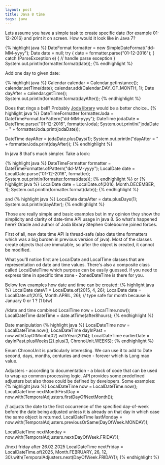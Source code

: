 ```yaml
---
layout: post
title: Java 8 time
tags: java
---
```


Lets assume you have a simple task to create specific date (for example 01-12-2016) and print it on screen. How would it look like in Java 7?

{% highlight java %}
DateFormat formatter = new SimpleDateFormat("dd-MM-yyyy");
Date date = null;
try {
   date = formatter.parse("01-12-2016");
} catch (ParseException e) {
   // handle parse exception
}
System.out.println(formatter.format(date));
{% endhighlight %}

Add one day to given date:

{% highlight java %}
Calendar calendar = Calendar.getInstance();
calendar.setTime(date);
calendar.add(Calendar.DAY_OF_MONTH, 1);
Date dayAfter = calendar.getTime();
System.out.println(formatter.format(dayAfter));
{% endhighlight %}


Does that rings a bell? Probably <a href="http://www.joda.org/joda-time/" target="_blank">Joda library</a> would be a better choice..
{% highlight java %}
DateTimeFormatter formatterJoda = DateTimeFormat.forPattern("dd-MM-yyyy");
DateTime jodaDate = DateTime.parse("01-12-2016", formatterJoda);
System.out.println("jodaDate = " + formatterJoda.print(jodaDate));

DateTime dayAfter = jodaDate.plusDays(1);
System.out.println("dayAfter = " + formatterJoda.print(dayAfter));
{% endhighlight %}


In java 8 that's much simpler. Take a look:

{% highlight java %}
DateTimeFormatter formatter = DateTimeFormatter.ofPattern("dd-MM-yyyy");
LocalDate date = LocalDate.parse("01-12-2016", formatter);
System.out.println(formatter.format(date));
{% endhighlight %}
or
{% highlight java %}
LocalDate date = LocalDate.of(2016, Month.DECEMBER, 1);
System.out.println(formatter.format(date));
{% endhighlight %}

and
{% highlight java %}
LocalDate dateAfter = date.plusDays(1);
System.out.println(dayAfter);
{% endhighlight %}

Those are really simple and basic examples but in my opinion they show the simplicity and clarity of date-time  API usage in java 8. 
So what's happened here? Oracle and author of Joda library Stephen Colebourne joined forces.
  
First of all, new date time API is thread-safe (also date time formatters which was a big burden in previous version of java). Most of the classes create objects that are immutable, so after the object is created, it cannot be modified.

What you'll notice first are LocalDate and LocalTime classes that are representation od date and time values. There's also a composite class called LocalDateTime which purpose can be easily guessed. If you need to express time in specific time zone - ZonedDateTime is there for you.

Below few examples how date and time can be created:
{% highlight java %}
LocalDate dateV1 = LocalDate.of(2015, 4, 26);
LocalDate date = LocalDate.of(2015, Month.APRIL, 26); // type safe for month because is January 0 or 1 ? (1 btw)

//date and time combined
LocalTime now = LocalTime.now();
LocalDateTime dateTime = date.atTime(after8hours);
{% endhighlight %}

Date manipulation
{% highlight java %}
LocalDateTime now = LocalDateTime.now();
LocalDateTime dayInPast = now.withDayOfMonth(02).withYear(2014);
LocalDateTime earlierDate = dayInPast.plusWeeks(2).plus(3, ChronoUnit.WEEKS);
{% endhighlight %}
 
Enum ChronoUnit is particularly interesting. We can use it to add to Date second, days, months, centuries and even - forever which is Long max value.

Adjusters - according to documentation - a block of code that can be used to wrap up common processing logic. API provides some predefined adjusters but also those could be defined by developers.
Some examples:
{% highlight java %}
LocalDateTime now = LocalDateTime.now();
LocalDateTime nextMonthFirstDay = now.with(TemporalAdjusters.firstDayOfNextMonth());

// adjusts the date to the first occurrence of the specified day-of-week before the date being adjusted unless it is already on that day in which case the same object is returned.
LocalDateTime lastMonday = now.with(TemporalAdjusters.previousOrSame(DayOfWeek.MONDAY));

LocalDateTime nextMonday = now.with(TemporalAdjusters.next(DayOfWeek.FRIDAY));

//next friday after 26.02.2025
LocalDateTime nextFriday = LocalDateTime.of(2025, Month.FEBRUARY, 26, 12, 30).with(TemporalAdjusters.next(DayOfWeek.FRIDAY));
{% endhighlight %}

